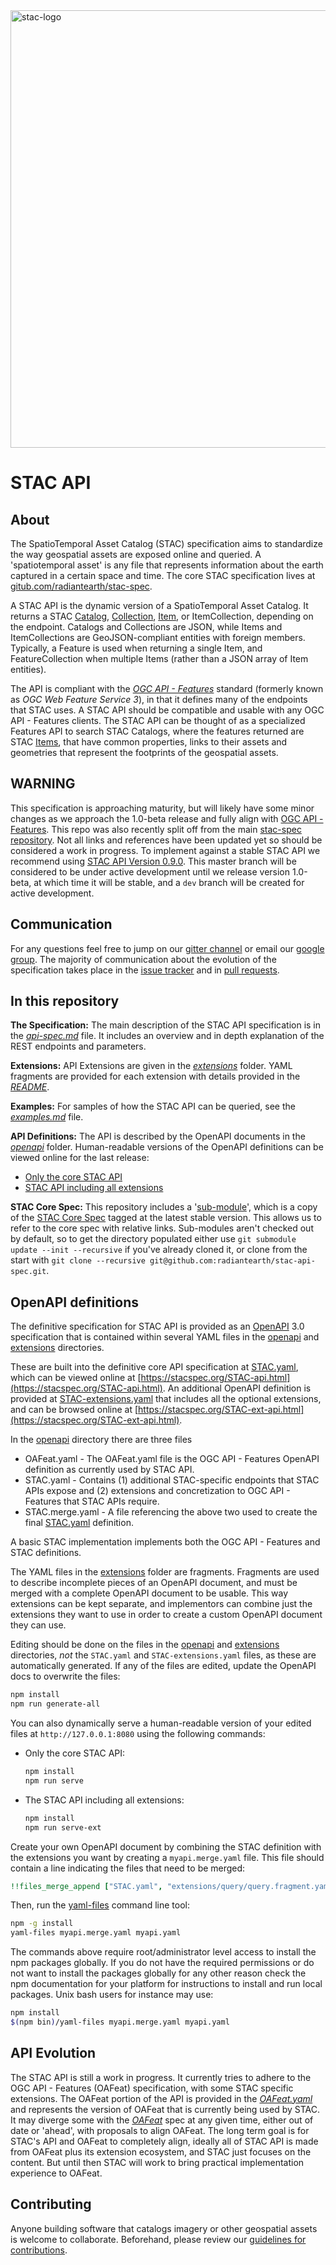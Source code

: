 <img src="https://github.com/radiantearth/stac-site/raw/master/images/logo/stac-030-long.png" alt="stac-logo" width="700"/>

# STAC API

## About

The SpatioTemporal Asset Catalog (STAC) specification aims to standardize the way geospatial assets are exposed online and queried. 
A 'spatiotemporal asset' is any file that represents information about the earth captured in a certain space and 
time. The core STAC specification lives at [gitub.com/radiantearth/stac-spec](https://github.com/radiantearth/stac-spec).

A STAC API is the dynamic version of a SpatioTemporal Asset Catalog. It returns a STAC [Catalog](https://github.com/radiantearth/stac-spec/catalog-spec/catalog-spec.md), 
[Collection](https://github.com/radiantearth/stac-spec/collection-spec/collection-spec.md), [Item](https://github.com/radiantearth/stac-spec/item-spec/item-spec.md), 
or ItemCollection, depending on the endpoint.
Catalogs and Collections are JSON, while Items and ItemCollections are GeoJSON-compliant entities with foreign members.  
Typically, a Feature is used when returning a single Item, and FeatureCollection when multiple Items (rather than a JSON array of Item entities).

The API is compliant with the *[OGC API - Features](http://docs.opengeospatial.org/is/17-069r3/17-069r3.html)* standard 
(formerly known as *OGC Web Feature Service 3*), in that it defines many of the endpoints that STAC uses. A STAC API should be 
compatible and usable with any OGC API - Features clients. The STAC API can be thought of as a specialized Features API 
to search STAC Catalogs, where the features returned are STAC [Items](https://github.com/radiantearth/stac-spec/item-spec/item-spec.md), 
that have common properties, links to their assets and geometries that represent the footprints of the geospatial assets.

## WARNING

This specification is approaching maturity, but will likely have some minor changes as we approach the 1.0-beta release and 
fully align with [OGC API - Features](http://docs.opengeospatial.org/is/17-069r3/17-069r3.html). This repo was also recently 
split off from the main [stac-spec repository](https://github.com/radiantearth/stac-spec). Not all links and references have 
been updated yet so should be considered a work in progress. To implement against a stable STAC API we recommend using 
[STAC API Version 0.9.0](https://github.com/radiantearth/stac-spec/tree/v0.9.0/api-spec). This master branch will be 
considered to be under active development until we release version 1.0-beta, at which time it will be stable, and a `dev` 
branch will be created for active development.

## Communication

For any questions feel free to jump on our [gitter channel](https://gitter.im/SpatioTemporal-Asset-Catalog/Lobby) or email 
our [google group](https://groups.google.com/forum/#!forum/stac-spec). The majority of communication about the evolution of 
the specification takes place in the [issue tracker](https://github.com/radiantearth/stac-api-spec/issues) and in 
[pull requests](https://github.com/radiantearth/stac-api-spec/pulls).

## In this repository

**The Specification:** The main description of the STAC API specification is in the *[api-spec.md](api-spec.md)* file.
It includes an overview and in depth explanation of the REST endpoints and parameters.

**Extensions:** API Extensions are given in the *[extensions](extensions/)* folder.
YAML fragments are provided for each extension with details provided in the *[README](extensions/README.md)*.

**Examples:** For samples of how the STAC API can be queried, see the *[examples.md](examples.md)* file.

**API Definitions:** The API is described by the OpenAPI documents in the *[openapi](openapi/)* folder.
Human-readable versions of the OpenAPI definitions can be viewed online for the last release:
- [Only the core STAC API](https://stacspec.org/STAC-api.html) 
- [STAC API including all extensions](https://stacspec.org/STAC-ext-api.html)

**STAC Core Spec:** This repository includes a '[sub-module](https://git-scm.com/book/en/v2/Git-Tools-Submodules)', which
is a copy of the [STAC Core Spec](https://github.com/radiantearth/stac-spec) tagged at the latest stable version. This allows
us to refer to the core spec with relative links. Sub-modules aren't checked out by default, so to get the directory 
populated either use `git submodule update --init --recursive` if you've already cloned it, or clone from the start with
`git clone --recursive git@github.com:radiantearth/stac-api-spec.git`. 

## OpenAPI definitions

The definitive specification for STAC API is provided as an [OpenAPI](http://openapis.org/) 3.0 specification that is
contained within several YAML files in the [openapi](openapi/) and [extensions](extensions/) directories.

These are built into the definitive core API specification at [STAC.yaml](STAC.yaml), which can be viewed online at 
[https://stacspec.org/STAC-api.html](https://stacspec.org/STAC-api.html). An additional OpenAPI definition is provided at 
[STAC-extensions.yaml](STAC-extensions.yaml) that includes all the optional extensions, and can be browsed online at
[https://stacspec.org/STAC-ext-api.html](https://stacspec.org/STAC-ext-api.html).

In the [openapi](openapi/) directory there are three files

- OAFeat.yaml - The OAFeat.yaml file is the OGC API - Features OpenAPI definition as currently used by STAC API.
- STAC.yaml - Contains (1) additional STAC-specific endpoints that STAC APIs expose and (2) extensions and concretization to
  OGC API - Features that STAC APIs require.
- STAC.merge.yaml - A file referencing the above two used to create the final [STAC.yaml](STAC.yaml) definition.

A basic STAC implementation implements both the OGC API - Features and STAC definitions.

The YAML files in the [extensions](extensions/) folder are fragments. Fragments are used to describe incomplete pieces of an OpenAPI document,
and must be merged with a complete OpenAPI document to be usable. This way extensions can be kept separate, and implementors can combine just
the extensions they want to use in order to create a custom OpenAPI document they can use.

Editing should be done on the files in the [openapi](openapi/) and [extensions](extensions/) directories, *not* the `STAC.yaml` and
`STAC-extensions.yaml` files, as these are automatically generated. If any of the files are edited, update the OpenAPI docs to overwrite the files:

```bash
npm install
npm run generate-all
```

You can also dynamically serve a human-readable version of your edited files at `http://127.0.0.1:8080` using the following commands:
- Only the core STAC API:
  ```bash
  npm install
  npm run serve
  ```
- The STAC API including all extensions:
  ```bash
  npm install
  npm run serve-ext
  ```

Create your own OpenAPI document by combining the STAC definition with the extensions you want by creating a `myapi.merge.yaml` file.
This file should contain a line indicating the files that need to be merged:

```yaml
!!files_merge_append ["STAC.yaml", "extensions/query/query.fragment.yaml"]
```

Then, run the [yaml-files](https://www.npmjs.com/package/yaml-files) command line tool:

```bash
npm -g install
yaml-files myapi.merge.yaml myapi.yaml
```

The commands above require root/administrator level access to install the npm packages globally.
If you do not have the required permissions or do not want to install the packages globally for any other reason check the
npm documentation for your platform for instructions to install and run local packages. Unix bash users for instance may use:

```bash
npm install
$(npm bin)/yaml-files myapi.merge.yaml myapi.yaml
```

## API Evolution

The STAC API is still a work in progress. It currently tries to adhere to the OGC API - Features (OAFeat) specification,
with some STAC specific extensions. The OAFeat portion of the API is provided in the *[OAFeat.yaml](openapi/OAFeat.yaml)*
and represents the version of OAFeat that is currently being used by STAC. It may diverge some with the
*[OAFeat](https://github.com/opengeospatial/ogcapi-features)* spec at any given time, either out of date or 'ahead',
with proposals to align OAFeat. The long term goal is for STAC's API and OAFeat to completely align,
ideally all of STAC API is made from OAFeat plus its extension ecosystem, and STAC just focuses on the content.
But until then STAC will work to bring practical implementation experience to OAFeat. 

## Contributing

Anyone building software that catalogs imagery or other geospatial assets is welcome to collaborate.
Beforehand, please review our [guidelines for contributions](CONTRIBUTING.md).
